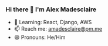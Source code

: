 ### Hi there 👋 I'm Alex Madesclaire

- 🌱 Learning: React, Django, AWS 
- 📫 Reach me: amadesclaire@pm.me 
- 😄 Pronouns: He/Him


<!--
- 🔭 Working On ../
- 👯 I’m looking to collaborate on ...
- 💬 Ask me about ...
- 🤔 I’m looking for help with ...
- ⚡ Fun fact: ... 

-->


